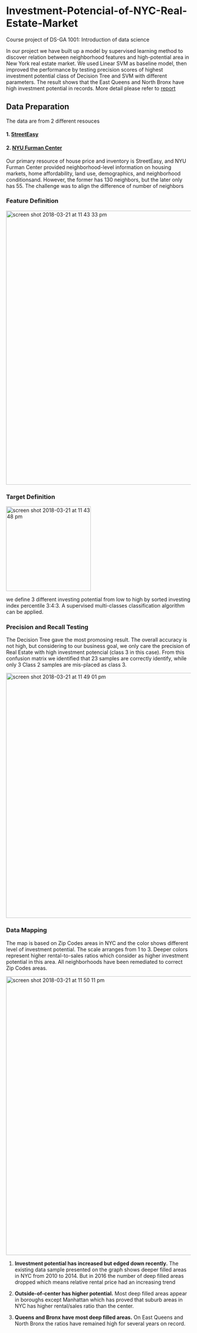 # Investment-Potencial-of-NYC-Real-Estate-Market
Course project of DS-GA 1001: Introduction of data science

In our project we have built up a model by supervised learning method to discover relation between 
neighborhood features and high-potential area in New York real estate market. We used Linear SVM as 
baseline model, then improved the performance by testing precision scores of highest investment 
potential class of Decision Tree and SVM with different parameters. The result shows that the East
Queens and North Bronx have high investment potential in records. More detail please refer to [report](https://github.com/Netjimmy/Investment-Potencial-of-NYC-Real-Estate-Market/blob/master/houseeasy-final-report.pdf)

## Data Preparation
The data are from 2 different resouces
#### 1. [StreetEasy](https://streeteasy.com/blog/download-data/)
#### 2. [NYU Furman Center](http://app.coredata.nyc/)

Our primary resource of house price and inventory is StreetEasy, and NYU Furman Center provided neighborhood-level information on housing markets, home affordability, land use, demographics, and neighborhood conditionsand. However, the former has 130 neighbors, but the later only has 55. The challenge was to align the difference of number of neighbors

### Feature Definition
<img width="747" alt="screen shot 2018-03-21 at 11 43 33 pm" src="https://user-images.githubusercontent.com/15644582/37750413-40149f50-2d63-11e8-9f1a-5448b29ea297.png">

### Target Definition
<img width="231" alt="screen shot 2018-03-21 at 11 43 48 pm" src="https://user-images.githubusercontent.com/15644582/37750441-6b7ed85e-2d63-11e8-80ff-27aa2966f6af.png">

we define 3 different investing potential from low to high by sorted investing index percentile 3:4:3. A supervised multi-classes classification algorithm can be applied.

### Precision and Recall Testing
The Decision Tree gave the most promosing result. The overall accuracy is not high, but considering to our business goal, we only care the precision of Real Estate with high investment potencial (class 3 in this case). From this confusion matrix we identified that 23 samples are correctly identify, while only 3 Class 2 samples are mis-placed as class 3.

<img width="668" alt="screen shot 2018-03-21 at 11 49 01 pm" src="https://user-images.githubusercontent.com/15644582/37750727-f2432164-2d64-11e8-9cf2-589cc8b97c8b.png">

### Data Mapping
The map is based on Zip Codes areas in NYC and the color shows different level of investment potential. The scale arranges from 1 to 3. Deeper colors represent higher rental-to-sales ratios which consider as higher investment potential in this area. All neighborhoods have been remediated to correct Zip Codes areas.
 
<img width="760" alt="screen shot 2018-03-21 at 11 50 11 pm" src="https://user-images.githubusercontent.com/15644582/37750818-4078bec0-2d65-11e8-82bd-04f346e50315.png">

1. __Investment potential has increased but edged down recently.__ The existing data sample presented on the graph shows deeper filled areas in NYC from 2010 to 2014. But in 2016 the number of deep filled areas dropped which means relative rental price had an increasing trend
2. __Outside-of-center has higher potential.__ Most deep filled areas appear in boroughs except Manhattan which has proved that suburb areas in NYC has higher rental/sales ratio than the center.

3. __Queens and Bronx have most deep filled areas.__ On East Queens and North Bronx the ratios have remained high for several years on record.


